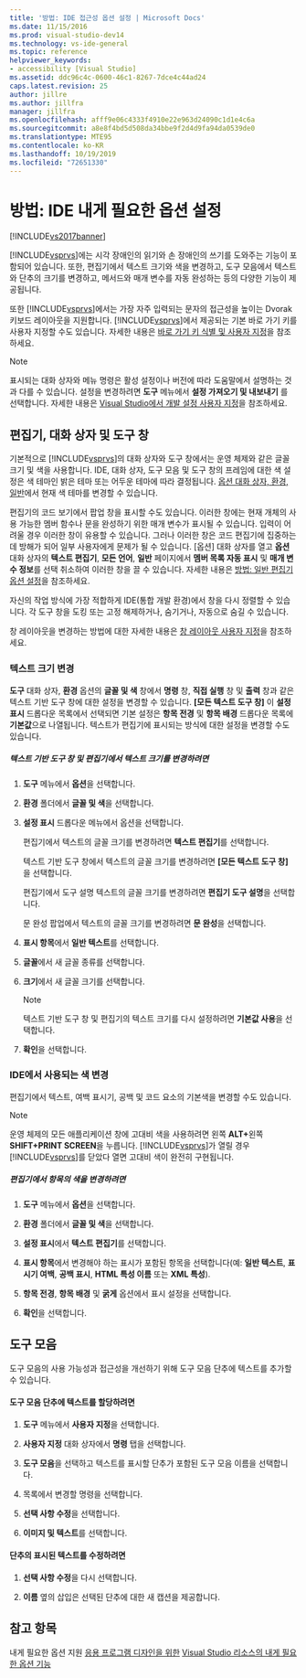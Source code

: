 ```yaml
---
title: '방법: IDE 접근성 옵션 설정 | Microsoft Docs'
ms.date: 11/15/2016
ms.prod: visual-studio-dev14
ms.technology: vs-ide-general
ms.topic: reference
helpviewer_keywords:
- accessibility [Visual Studio]
ms.assetid: ddc96c4c-0600-46c1-8267-7dce4c44ad24
caps.latest.revision: 25
author: jillre
ms.author: jillfra
manager: jillfra
ms.openlocfilehash: afff9e06c4333f4910e22e963d24090c1d1e4c6a
ms.sourcegitcommit: a8e8f4bd5d508da34bbe9f2d4d9fa94da0539de0
ms.translationtype: MTE95
ms.contentlocale: ko-KR
ms.lasthandoff: 10/19/2019
ms.locfileid: "72651330"
---
```

# <a name="how-to-set-ide-accessibility-options"></a>방법: IDE 내게 필요한 옵션 설정
[!INCLUDE[vs2017banner](../../includes/vs2017banner.md)]

[!INCLUDE[vsprvs](../../includes/vsprvs-md.md)]에는 시각 장애인의 읽기와 손 장애인의 쓰기를 도와주는 기능이 포함되어 있습니다. 또한, 편집기에서 텍스트 크기와 색을 변경하고, 도구 모음에서 텍스트와 단추의 크기를 변경하고, 메서드와 매개 변수를 자동 완성하는 등의 다양한 기능이 제공됩니다.

 또한 [!INCLUDE[vsprvs](../../includes/vsprvs-md.md)]에서는 가장 자주 입력되는 문자의 접근성을 높이는 Dvorak 키보드 레이아웃을 지원합니다. [!INCLUDE[vsprvs](../../includes/vsprvs-md.md)]에서 제공되는 기본 바로 가기 키를 사용자 지정할 수도 있습니다. 자세한 내용은 [바로 가기 키 식별 및 사용자 지정](../../ide/identifying-and-customizing-keyboard-shortcuts-in-visual-studio.md)을 참조하세요.

> [!NOTE]
> 표시되는 대화 상자와 메뉴 명령은 활성 설정이나 버전에 따라 도움말에서 설명하는 것과 다를 수 있습니다. 설정을 변경하려면 **도구** 메뉴에서 **설정 가져오기 및 내보내기** 를 선택합니다. 자세한 내용은 [Visual Studio에서 개발 설정 사용자 지정](https://msdn.microsoft.com/22c4debb-4e31-47a8-8f19-16f328d7dcd3)을 참조하세요.

## <a name="editors-dialogs-and-tool-windows"></a>편집기, 대화 상자 및 도구 창
 기본적으로 [!INCLUDE[vsprvs](../../includes/vsprvs-md.md)]의 대화 상자와 도구 창에서는 운영 체제와 같은 글꼴 크기 및 색을 사용합니다. IDE, 대화 상자, 도구 모음 및 도구 창의 프레임에 대한 색 설정은 색 테마인 밝은 테마 또는 어두운 테마에 따라 결정됩니다. [옵션 대화 상자, 환경, 일반](../../ide/reference/general-environment-options-dialog-box.md)에서 현재 색 테마를 변경할 수 있습니다.

 편집기의 코드 보기에서 팝업 창을 표시할 수도 있습니다. 이러한 창에는 현재 개체의 사용 가능한 멤버 함수나 문을 완성하기 위한 매개 변수가 표시될 수 있습니다. 입력이 어려울 경우 이러한 창이 유용할 수 있습니다. 그러나 이러한 창은 코드 편집기에 집중하는 데 방해가 되어 일부 사용자에게 문제가 될 수 있습니다. [옵션] 대화 상자를 열고 **옵션** 대화 상자의 **텍스트 편집기**, **모든 언어**, **일반** 페이지에서 **멤버 목록 자동 표시** 및 **매개 변수 정보**를 선택 취소하여 이러한 창을 끌 수 있습니다. 자세한 내용은 [방법: 일반 편집기 옵션 설정](https://msdn.microsoft.com/704e4a7b-2162-4bed-8a47-f4f6ffec98c2)을 참조하세요.

 자신의 작업 방식에 가장 적합하게 IDE(통합 개발 환경)에서 창을 다시 정렬할 수 있습니다. 각 도구 창을 도킹 또는 고정 해제하거나, 숨기거나, 자동으로 숨길 수 있습니다.

 창 레이아웃을 변경하는 방법에 대한 자세한 내용은 [창 레이아웃 사용자 지정](../../ide/customizing-window-layouts-in-visual-studio.md)을 참조하세요.

### <a name="changing-the-size-of-text"></a>텍스트 크기 변경
 **도구** 대화 상자, **환경** 옵션의 **글꼴 및 색** 창에서 **명령** 창, **직접 실행** 창 및 **출력** 창과 같은 텍스트 기반 도구 창에 대한 설정을 변경할 수 있습니다. **[모든 텍스트 도구 창]** 이 **설정 표시** 드롭다운 목록에서 선택되면 기본 설정은 **항목 전경** 및 **항목 배경** 드롭다운 목록에 **기본값**으로 나열됩니다. 텍스트가 편집기에 표시되는 방식에 대한 설정을 변경할 수도 있습니다.

##### <a name="to-change-the-size-of-text-in-text-based-tool-windows-and-editors"></a>텍스트 기반 도구 창 및 편집기에서 텍스트 크기를 변경하려면

1. **도구** 메뉴에서 **옵션**을 선택합니다.

2. **환경** 폴더에서 **글꼴 및 색**을 선택합니다.

3. **설정 표시** 드롭다운 메뉴에서 옵션을 선택합니다.

     편집기에서 텍스트의 글꼴 크기를 변경하려면 **텍스트 편집기**를 선택합니다.

     텍스트 기반 도구 창에서 텍스트의 글꼴 크기를 변경하려면 **[모든 텍스트 도구 창]** 을 선택합니다.

     편집기에서 도구 설명 텍스트의 글꼴 크기를 변경하려면 **편집기 도구 설명**을 선택합니다.

     문 완성 팝업에서 텍스트의 글꼴 크기를 변경하려면 **문 완성**을 선택합니다.

4. **표시 항목**에서 **일반 텍스트**를 선택합니다.

5. **글꼴**에서 새 글꼴 종류를 선택합니다.

6. **크기**에서 새 글꼴 크기를 선택합니다.

    > [!NOTE]
    > 텍스트 기반 도구 창 및 편집기의 텍스트 크기를 다시 설정하려면 **기본값 사용**을 선택합니다.

7. **확인**을 선택합니다.

### <a name="changing-the-colors-used-in-the-ide"></a>IDE에서 사용되는 색 변경
 편집기에서 텍스트, 여백 표시기, 공백 및 코드 요소의 기본색을 변경할 수도 있습니다.

> [!NOTE]
> 운영 체제의 모든 애플리케이션 창에 고대비 색을 사용하려면 왼쪽 <strong>ALT+</strong>왼쪽 **SHIFT+PRINT SCREEN**을 누릅니다. [!INCLUDE[vsprvs](../../includes/vsprvs-md.md)]가 열릴 경우 [!INCLUDE[vsprvs](../../includes/vsprvs-md.md)]를 닫았다 열면 고대비 색이 완전히 구현됩니다.

##### <a name="to-change-the-color-of-items-in-the-editor"></a>편집기에서 항목의 색을 변경하려면

1. **도구** 메뉴에서 **옵션**을 선택합니다.

2. **환경** 폴더에서 **글꼴 및 색**을 선택합니다.

3. **설정 표시**에서 **텍스트 편집기**를 선택합니다.

4. **표시 항목**에서 변경해야 하는 표시가 포함된 항목을 선택합니다(예: **일반 텍스트**, **표시기 여백**, **공백 표시**, **HTML 특성 이름** 또는 **XML 특성**).

5. **항목 전경**, **항목 배경** 및 **굵게** 옵션에서 표시 설정을 선택합니다.

6. **확인**을 선택합니다.

## <a name="toolbars"></a>도구 모음
 도구 모음의 사용 가능성과 접근성을 개선하기 위해 도구 모음 단추에 텍스트를 추가할 수 있습니다.

#### <a name="to-assign-text-to-toolbar-buttons"></a>도구 모음 단추에 텍스트를 할당하려면

1. **도구** 메뉴에서 **사용자 지정**을 선택합니다.

2. **사용자 지정** 대화 상자에서 **명령** 탭을 선택합니다.

3. **도구 모음**을 선택하고 텍스트를 표시할 단추가 포함된 도구 모음 이름을 선택합니다.

4. 목록에서 변경할 명령을 선택합니다.

5. **선택 사항 수정**을 선택합니다.

6. **이미지 및 텍스트**를 선택합니다.

#### <a name="to-modify-the-buttons-displayed-text"></a>단추의 표시된 텍스트를 수정하려면

1. **선택 사항 수정**을 다시 선택합니다.

2. **이름** 옆의 삽입은 선택된 단추에 대한 새 캡션을 제공합니다.

## <a name="see-also"></a>참고 항목
 내게 필요한 옵션 지원 [응용 프로그램 디자인을 위한](../../ide/reference/resources-for-designing-accessible-applications.md) [Visual Studio 리소스의 내게 필요한 옵션 기능](../../ide/reference/accessibility-features-of-visual-studio.md)
